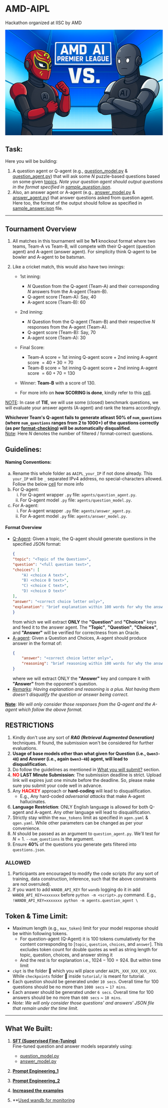 # AMD-AIPL
Hackathon organized at IISC by AMD

![Alt text](assets/AMDAAIPL.png)

## Task:
Here you will be building:
1.  A question agent or Q-agent (e.g., [question_model.py](./agents/question_model.py) & [question_agent.py](./agents/question_agent.py)) that will ask some $N$ puzzle-based questions based on some given [topics](./assets/topics.json). *Note your question agent should output questions in the format specified in [sample_question.json](./assets/sample_question.json)*.
2.  Also, an answer agent or A-agent (e.g., [answer_model.py](./agents/answer_model.py) & [answer_agent.py](./agents/answer_agent.py)) that answer questions asked from question agent. Here too, the format of the output should follow as specified in [sample_answer.json](./assets/sample_answer.json) file.

---

## Tournament Overview
<!-- 🏏  -->
1.  All matches in this tournament will be **1v1** knockout format where two teams, Team-A vs Team-B, will compete with their Q-agent (question agent) and A-agent (answer agent). For simplicity think Q-agent to be bowler and A-agent to be batsman.
2.  Like a cricket match, this would also have two innings:

    -   1st inning:
        *   $N$ Question from the Q-agent (Team-A) and their corresponding $N$ answers from the A-agent (Team-B).
        *   Q-agent score (Team-A): Say, $40$
        *   A-agent score (Team-B): $60$

    -   2nd inning:
        *   $N$ Question from the Q-agent (Team-B) and their respective $N$ responses from the A-agent (Team-A).
        *   Q-agent score (Team-B): Say, $70$
        *   A-agent score (Team-A): $30$
    -   Final Score:
        *   Team-A score $=$ 1st inning Q-agent score $+$ 2nd inning A-agent score $= 40 + 30 = 70$
        *   Team-B score $=$ 1st inning Q-agent score $+$ 2nd inning A-agent score $= 60 + 70 = 130$

    -   Winner: **Team-B** with a score of $130$.
    -   For more info on <b> how SCORING is done</b>, kindly refer to this [cell](#scoring-criteria).

<u>NOTE</u>: In case of **TIE**, we will use some (closed) benchmark questions, we will evaluate your answer agents (A-agent) and rank the teams accordingly.

**Whichever Team's Q-agent fails to generate atleast $50\%$ of `num_questions` (where `num_questions` ranges from $2$ to $1000+$) of the questions correctly (as per [format-checking](#format-overview)) will be automatically disqualified.**<br>
<u>Note</u>: Here $N$ denotes the number of filtered / format-correct questions.




## Guidelines:
<!-- 📋  -->
#### Naming Conventions:
<ol type="a">
    <li>Rename this whole folder as <code>AAIPL_your_IP</code> if not done already. This <code>your_IP</code> will be <code>_</code> separated IPv4 address, no special-characters allowed. Follow the below <a href="#what-you-will-submit">cell</a> for more info</li>
    <li> For Q-agent:
        <ol type="i">
            <li>For Q-agent wrapper <code>.py</code> file: <code>agents/question_agent.py</code>.</li>
            <li>For Q-agent model <code>.py</code> file: <code>agents/question_model.py</code>.</li>
        </ol>
    </li>
    <li> For A-agent:
        <ol type="i">
            <li>For A-agent wrapper <code>.py</code> file: <code>agents/answer_agent.py</code>.</li>
            <li>For A-agent model <code>.py</code> file: <code>agents/answer_model.py</code>.</li>
        </ol>
    </li>
</ol>


#### Format Overview
-   <u>Q-Agent</u>: Given a topic, the Q-agent should generate questions in the specified JSON format:
    ```json
    {
    "topic": "<Topic of the Question>",
    "question": "<full question text>",
    "choices": [
        "A) <choice A text>",
        "B) <choice B text>",
        "C) <choice C text>",
        "D) <choice D text>"
    ],
    "answer": "<correct choice letter only>",
    "explanation": "brief explanation within 100 words for why the answer is correct"
    }
    ```
    from which we will extract **ONLY** the **"Question"** and **"Choices"** keys and feed it to the answer agent. The **"Topic"**, **"Question"**, **"Choices"**, and **"Answer"** will be verified for correctness from an Oracle.
-   <u>A-agent</u>: Given a Question and Choices, A-agent should produce answer in the format of:
    ```json
    {
        "answer": "<correct choice letter only>",
        "reasoning": "brief reasoning within 100 words for why the answer is correct"
    }
    ```
    where we will extract ONLY the **"Answer"** key and compare it with **"Answer"** from the opponent's question.
-   *<u>Remarks</u>: Having explanation and reasoning is a plus. Not having them doesn't disqualify the question or answer being correct.*
    
**<u>Note</u>**: *We will only consider those responses from the Q-agent and the A-agent which follow the above format.*


## RESTRICTIONS
<!-- ⚠️ -->

1.  Kindly don't use any sort of ***RAG (Retrieval Augmented Generation)*** techniques. If found, the submission won't be considered for further evaluations.
2.  **Usage of base models other than what given for Question (i.e., `Qwen3-4B`) and Answer (i.e., again `Qwen3-4B`) agent, will lead to disqualification.**
3.  Do follow the guidelines as mentioned in [What you will submit?](#what-you-will-submit) section.
4.  **<span style="color: red">NO</span> LAST Minute Submission**: The submission deadline is strict. Upload link will expires just one minute before the deadline. So, please make sure you submit your code well in advance.
5.  Any **<span style="color: red">HACKEY</span>** approach or **hard-coding** will lead to disqualification.
    -   E.g., Any hard-coded *adversarial attacks* that make A-agent hallucinates.
6.  **Language Restriction**: ONLY English language is allowed for both Q-agent and A-agent. Any other language will lead to disqualification.
7.  Strictly stay within the `max_tokens` limit as specified in `agen.yaml` & `qgen.yaml`. While other parameters can be changed as per your convenience.
8.  $N$ should be passed as an argument to `question_agent.py`. We'll test for $N=1$. `--num_questions` is the argument.
9.  Ensure **$40\%$** of the questions you generate gets filtered into `questions.json`.


### ALLOWED
<!-- ✅  -->
1.  Participants are encouraged to modify the code scripts (for any sort of training, data construction, inference, such that the above constraints are not overruled).
2.  If you want to add `WANDB_API_KEY` for `wandb` logging do it in add `WANDB_API_KEY=xxxxxxx` before `python -m <script>.py` command. E.g., `!WANDB_API_KEY=xxxxxxx python -m agents.question_agent \`

## Token & Time Limit:
<!-- ⏱  -->
*   Maximum length (e.g., `max_token`) limit for your model response should be within following tokens.
    *   For question-agent (Q-Agent) it is $100$ tokens cumulatively for the content corresponding to [`topic`, `question`, `choices`, and `answer`]. This excludes token count for double quotes as well as string length for topic, question, choices, and answer string it
    *   And the rest is for explanation i.e., $1024-100 = 924$. But within time limit
*   `ckpt` is the folder 📂 which you will place under `AAIPL_XXX_XXX_XXX_XXX`. While `checkpoints` folder 📂 inside `tutorial/` is meant for tutorial.
*   Each question should be generated under `10 secs`. Overall time for 100 questions should be no more than `1000 secs` ~ `17 mins`.
*   Each answer should be generated under `6 secs`. Overall time for 100 answers should be no more than `600 secs` ~ `10 mins`.
*   *Note: We will only consider those questions' and answers' JSON file that remain under the time limit.*

---

## What We Built:



1. **[SFT (Supervised Fine-Tuning)](AMD-AI-Premier-League/training_script/answer_trainer.py)**  
   Fine-tuned question and answer models separately using:
   - [question_model.py](AMD-AI-Premier-League/agents/question_model.py)
   - [answer_model.py](AMD-AI-Premier-League/agents/answer_model.py)

2. **[Prompt Engineering_1](AMD-AI-Premier-League/agents/question_agent.py)**
 
3. **[Prompt Engineering_2](AMD-AI-Premier-League/agents/answer_agent.py)**  

4. **[Increased the examples](AMD-AI-Premier-League/assets/topics_example.json)**

5. **[Used wandb for monitoring](https://api.wandb.ai/links/nshravanreddy6-freelancer/xhcvfroe)
